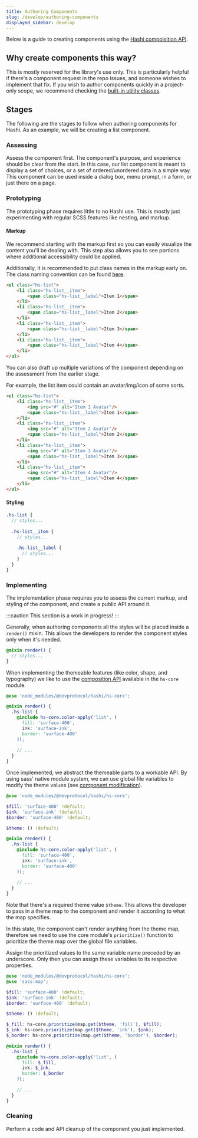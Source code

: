 ```yaml
---
title: Authoring Components
slug: /develop/authoring-components
displayed_sidebar: develop
---
```

Below is a guide to creating components using the [Hashi compoisition API](../api/composition/index.md).

## Why create components this way?
This is mostly reserved for the library's use only. This is particularly helpful if there's a component request in the
repo issues, and someone wishes to implement that fix. If you wish to author components quickly in a project-only scope,
we recommend checking the [built-in utility classes](../utilities/index.md).

## Stages
The following are the stages to follow when authoring components for Hashi. As an example, we will be creating a list component.

### Assessing
Assess the component first. The component's purpose, and experience should be clear from the start. In this
case, our list component is meant to display a set of choices, or a set of ordered/unordered data in a simple way. This
component can be used inside a dialog box, menu prompt, in a form, or just there on a page.

### Prototyping
The prototyping phase requires little to no Hashi use. This is mostly just experimenting with regular SCSS features like nesting, and markup.

#### Markup

We recommend starting with the markup first so you can easily visualize the content you'll be dealing with. This step also allows you to see portions where additional accessibility could be applied. 

Additionally, it is recommended to put class names in the markup early on. The class naming convention can be found [here](../components/index.md#modification-html).

```html
<ul class="hs-list">
    <li class="hs-list__item">
        <span class="hs-list__label">Item 1</span>
    </li>
    <li class="hs-list__item">
        <span class="hs-list__label">Item 2</span>
    </li>
    <li class="hs-list__item">
        <span class="hs-list__label">Item 3</span>
    </li>
    <li class="hs-list__item">
        <span class="hs-list__label">Item 4</span>
    </li>
</ul>
```

You can also draft up multiple variations of the component depending on the assessment from the earlier stage.

For example, the list item could contain an avatar/img/icon of some sorts.

```html
<ul class="hs-list">
    <li class="hs-list__item">
        <img src="#" alt="Item 1 Avatar"/>
        <span class="hs-list__label">Item 1</span>
    </li>
    <li class="hs-list__item">
        <img src="#" alt="Item 2 Avatar"/>
        <span class="hs-list__label">Item 2</span>
    </li>
    <li class="hs-list__item">
        <img src="#" alt="Item 3 Avatar"/>
        <span class="hs-list__label">Item 3</span>
    </li>
    <li class="hs-list__item">
        <img src="#" alt="Item 4 Avatar"/>
        <span class="hs-list__label">Item 4</span>
    </li>
</ul>
```

#### Styling
```scss
.hs-list {
  // styles...
  
  .hs-list__item {
    // styles...
    
    .hs-list__label {
      // styles...
    }
  }
}
```

### Implementing
The implementation phase requires you to assess the current markup, and styling of the component, and create a public API around it.

:::caution
This section is a work in progress!
:::

Generally, when authoring components all the styles will be placed inside a `render()` mixin. This allows the developers to render the component styles only when it's needed.

```scss
@mixin render() {
  // styles...
}
```

When implementing the themeable features (like color, shape, and typography) we like to use the [composition API](../api/composition/index.md) available in the `hs-core` module.

```scss
@use 'node_modules/@devprotocol/hashi/hs-core';

@mixin render() {
  .hs-list {
    @include hs-core.color-apply('list', (
      fill: 'surface-400',
      ink: 'surface-ink',
      border: 'surface-400'
    ));
    
    // ...
  }
}
```

Once implemented, we abstract the themeable parts to a workable API. By using sass' native module system, we can use global file variables to modify the theme values (see [component modification](../components/index.md#modification--scss-)).

```scss
@use 'node_modules/@devprotocol/hashi/hs-core';

$fill: 'surface-400' !default;
$ink: 'surface-ink' !default;
$border: 'surface-400' !default;

$theme: () !default;

@mixin render() {
  .hs-list {
    @include hs-core.color-apply('list', (
      fill: 'surface-400',
      ink: 'surface-ink',
      border: 'surface-400'
    ));
    
    // ...
  }
}
```

Note that there's a required theme value `$theme`. This allows the developer to pass in a theme map to the component and render it according to what the map specifies.

In this state, the component can't render anything from the theme map, therefore we need to use the core module's `prioritize()` function to prioritize the theme map over the global file variables.

Assign the prioritized values to the same variable name preceded by an underscore. Only then you can assign these variables to its respective properties.

```scss
@use 'node_modules/@devprotocol/hashi/hs-core';
@use 'sass:map';

$fill: 'surface-400' !default;
$ink: 'surface-ink' !default;
$border: 'surface-400' !default;

$theme: () !default;

$_fill: hs-core.prioritize(map.get($theme, 'fill'), $fill);
$_ink: hs-core.prioritize(map.get($theme, 'ink'), $ink);
$_border: hs-core.prioritize(map.get($theme, 'border'), $border);

@mixin render() {
  .hs-list {
    @include hs-core.color-apply('list', (
      fill: $_fill,
      ink: $_ink,
      border: $_border
    ));
    
    // ...
  }
}
```

### Cleaning
Perform a code and API cleanup of the component you just implemented.
